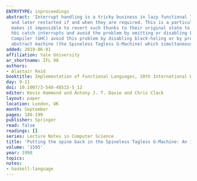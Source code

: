 ```yaml
---
ENTRYTYPE: inproceedings
abstract: 'Interrupt handling is a tricky business in lazy functional languages: we have to make sure that thunks that are being evaluated can be halted
  and later restarted if and when they are required. This is a particular problem for implementations which use black-holing. Black-Holing deliberately
  makes it impossible to revert such thunks to their original state to avoid a serious space leak. Interactive Haskell implementations such as Hugs and
  hbi catch interrupts and avoid the problem by omitting or disabling black-holing. Batch mode Haskell implementations such as HBC and the Glasgow Haskell
  Compiler (GHC) avoid this problem by disabling black-holing or by providing no way to catch interrupts. This paper describes a modification to GHC''s
  abstract machine (the Spineless Tagless G-Machine) which simultaneously supports both interrupts and black-holing.'
added: 2019-06-01
affiliation: Yale University
ar_shortname: IFL 98
authors:
- Alastair Reid
booktitle: Implementation of Functional Languages, 10th International Workshop (IFL'98) Selected Papers
day: 9-11
doi: 10.1007/3-540-48515-5_12
editor: Kevin Hammond and Antony J. T. Davie and Chris Clack
layout: paper
location: London, UK
month: September
pages: 186-199
publisher: Springer
read: false
readings: []
series: Lecture Notes in Computer Science
title: 'Putting the spine back in the Spineless Tagless G-Machine: An implementation of resumable black-holes'
volume: '1595'
year: 1998
topics:
notes:
- haskell-language
---
```

